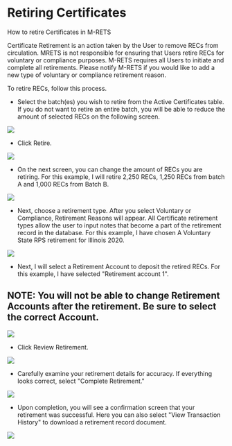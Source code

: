 Retiring Certificates
=====================

How to retire Certificates in M-RETS

Certificate Retirement is an action taken by the User to remove RECs from circulation. MRETS is not responsible for ensuring that Users retire RECs for voluntary or compliance purposes. M-RETS requires all Users to initiate and complete all retirements. Please notify M-RETS if you would like to add a new type of voluntary or compliance retirement reason. 

To retire RECs, follow this process.

-   Select the batch(es) you wish to retire from the Active Certificates table. If you do not want to retire an entire batch, you will be able to reduce the amount of selected RECs on the following screen.

![](https://github.com/mrets/photos/blob/master/retiring_certificates1.png)

-   Click Retire.

![](https://github.com/mrets/photos/blob/master/retiring_certificates2.png)

-   On the next screen, you can change the amount of RECs you are retiring. For this example, I will retire 2,250 RECs, 1,250 RECs from batch A and 1,000 RECs from Batch B.

![](https://github.com/mrets/photos/blob/master/retiring_certificates3.png)

-   Next, choose a retirement type. After you select Voluntary or Compliance, Retirement Reasons will appear. All Certificate retirement types allow the user to input notes that become a part of the retirement record in the database. For this example, I have chosen A Voluntary State RPS retirement for Illinois 2020.

![](https://github.com/mrets/photos/blob/master/retiring_certificates4.png)

-   Next, I will select a Retirement Account to deposit the retired RECs. For this example, I have selected "Retirement account 1". 

NOTE: You will not be able to change Retirement Accounts after the retirement. Be sure to select the correct Account.
---------------------------------------------------------------------------------------------------------------------

![](https://github.com/mrets/photos/blob/master/retiring_certificates5.png)

-   Click Review Retirement.

![](https://github.com/mrets/photos/blob/master/retiring_certificates6.png)

-   Carefully examine your retirement details for accuracy. If everything looks correct, select "Complete Retirement."

![](https://github.com/mrets/photos/blob/master/retiring_certificates7.png)

-   Upon completion, you will see a confirmation screen that your retirement was successful. Here you can also select "View Transaction History" to download a retirement record document.

![](https://github.com/mrets/photos/blob/master/retiring_certificates8.png)
